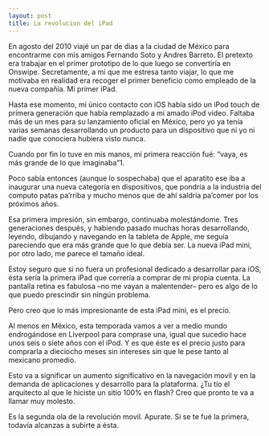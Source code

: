 ```yaml
---
layout: post
title: La revolucion del iPad
---
```


En agosto del 2010 viajé un par de dias a la ciudad de México para encontrarme con mis amigos Fernando Soto y Andres Barreto. El pretexto era trabajar en el primer prototipo de lo que luego se convertiría en Onswipe. Secretamente, a mi que me estresa tanto viajar, lo que me motivaba en realidad era recoger el primer beneficio como empleado de la nueva compañía. Mi primer iPad.

Hasta ese momento, mi único contacto con iOS había sido un iPod touch de primera generación que había remplazado a mi amado iPod video. Faltaba más de un mes para su lanzamiento oficial en México, pero yo ya tenía varias semanas desarrollando un producto para un dispositivo que ni yo ni nadie que conociera hubiera visto nunca.

Cuando por fin lo tuve en mis manos, mi primera reacción fué: “vaya, es más grande de lo que imaginaba”1.

Poco sabía entonces (aunque lo sospechaba) que el aparatito ese iba a inaugurar una nueva categoría en dispositivos, que pondría a la industria del computo patas pa’rriba y mucho menos que de ahí saldría pa’comer por los próximos años.

Esa primera impresión, sin embargo, continuaba molestándome. Tres generaciones después, y habiendo pasado muchas horas desarrollando, leyendo, dibujando y navegando en la tableta de Apple, me seguía pareciendo que era más grande que lo que debía ser. La nueva iPad mini, por otro lado, me parece el tamaño ideal.

Estoy seguro que si no fuera un profesional dedicado a desarrollar para iOS, ésta sería la primera iPad que correría a comprar de mi propia cuenta. La pantalla retina es fabulosa –no me vayan a malentender– pero es algo de lo que puedo prescindir sin ningún problema.

Pero creo que lo más impresionante de esta iPad mini, es el precio.

Al menos en México, esta temporada vamos a ver a medio mundo endrogándose en Liverpool para comprase una, igual que sucedio hace unos seis o siete años con el iPod. Y es que éste es el precio justo para comprarla a dieciocho meses sin intereses sin que le pese tanto al mexicano promedio.

Esto va a significar un aumento significativo en la navegación movil y en la demanda de aplicaciones y desarrollo para la plataforma. ¿Tu tío el arquitecto al que le hiciste un sitio 100% en flash? Creo que pronto te va a llamar muy molesto.

Es la segunda ola de la revolución movil. Apurate. Si se te fué la primera, todavía alcanzas a subirte a ésta.
